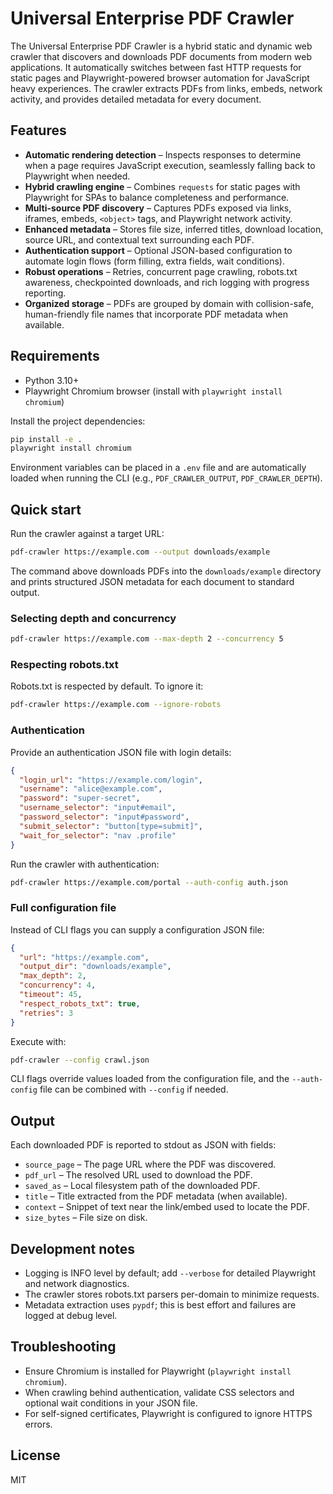 # Universal Enterprise PDF Crawler

The Universal Enterprise PDF Crawler is a hybrid static and dynamic web crawler that discovers and downloads PDF documents from modern web applications. It automatically switches between fast HTTP requests for static pages and Playwright-powered browser automation for JavaScript heavy experiences. The crawler extracts PDFs from links, embeds, network activity, and provides detailed metadata for every document.

## Features

- **Automatic rendering detection** – Inspects responses to determine when a page requires JavaScript execution, seamlessly falling back to Playwright when needed.
- **Hybrid crawling engine** – Combines `requests` for static pages with Playwright for SPAs to balance completeness and performance.
- **Multi-source PDF discovery** – Captures PDFs exposed via links, iframes, embeds, `<object>` tags, and Playwright network activity.
- **Enhanced metadata** – Stores file size, inferred titles, download location, source URL, and contextual text surrounding each PDF.
- **Authentication support** – Optional JSON-based configuration to automate login flows (form filling, extra fields, wait conditions).
- **Robust operations** – Retries, concurrent page crawling, robots.txt awareness, checkpointed downloads, and rich logging with progress reporting.
- **Organized storage** – PDFs are grouped by domain with collision-safe, human-friendly file names that incorporate PDF metadata when available.

## Requirements

- Python 3.10+
- Playwright Chromium browser (install with `playwright install chromium`)

Install the project dependencies:

```bash
pip install -e .
playwright install chromium
```

Environment variables can be placed in a `.env` file and are automatically loaded when running the CLI (e.g., `PDF_CRAWLER_OUTPUT`, `PDF_CRAWLER_DEPTH`).

## Quick start

Run the crawler against a target URL:

```bash
pdf-crawler https://example.com --output downloads/example
```

The command above downloads PDFs into the `downloads/example` directory and prints structured JSON metadata for each document to standard output.

### Selecting depth and concurrency

```bash
pdf-crawler https://example.com --max-depth 2 --concurrency 5
```

### Respecting robots.txt

Robots.txt is respected by default. To ignore it:

```bash
pdf-crawler https://example.com --ignore-robots
```

### Authentication

Provide an authentication JSON file with login details:

```json
{
  "login_url": "https://example.com/login",
  "username": "alice@example.com",
  "password": "super-secret",
  "username_selector": "input#email",
  "password_selector": "input#password",
  "submit_selector": "button[type=submit]",
  "wait_for_selector": "nav .profile"
}
```

Run the crawler with authentication:

```bash
pdf-crawler https://example.com/portal --auth-config auth.json
```

### Full configuration file

Instead of CLI flags you can supply a configuration JSON file:

```json
{
  "url": "https://example.com",
  "output_dir": "downloads/example",
  "max_depth": 2,
  "concurrency": 4,
  "timeout": 45,
  "respect_robots_txt": true,
  "retries": 3
}
```

Execute with:

```bash
pdf-crawler --config crawl.json
```

CLI flags override values loaded from the configuration file, and the `--auth-config` file can be combined with `--config` if needed.

## Output

Each downloaded PDF is reported to stdout as JSON with fields:

- `source_page` – The page URL where the PDF was discovered.
- `pdf_url` – The resolved URL used to download the PDF.
- `saved_as` – Local filesystem path of the downloaded PDF.
- `title` – Title extracted from the PDF metadata (when available).
- `context` – Snippet of text near the link/embed used to locate the PDF.
- `size_bytes` – File size on disk.

## Development notes

- Logging is INFO level by default; add `--verbose` for detailed Playwright and network diagnostics.
- The crawler stores robots.txt parsers per-domain to minimize requests.
- Metadata extraction uses `pypdf`; this is best effort and failures are logged at debug level.

## Troubleshooting

- Ensure Chromium is installed for Playwright (`playwright install chromium`).
- When crawling behind authentication, validate CSS selectors and optional wait conditions in your JSON file.
- For self-signed certificates, Playwright is configured to ignore HTTPS errors.

## License

MIT
